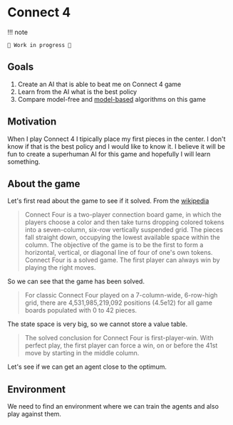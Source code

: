 # Connect 4

!!! note

    🚧 Work in progress 🚧

## Goals

1. Create an AI that is able to beat me on Connect 4 game
2. Learn from the AI what is the best policy
3. Compare model-free and [model-based](../artificial-intelligence/model-based-rl.md) algorithms on this game

## Motivation

When I play Connect 4 I tipically place my first pieces in the center. I don't know if that is the
best policy and I would like to know it. I believe it will be fun to create a superhuman AI for this
game and hopefully I will learn something.

## About the game

Let's first read about the game to see if it solved. From the [wikipedia](https://en.wikipedia.org/wiki/Connect_Four)

> Connect Four is a two-player connection board game, in which the players choose a color and then take turns dropping colored tokens into a seven-column, six-row vertically suspended grid. The pieces fall straight down, occupying the lowest available space within the column. The objective of the game is to be the first to form a horizontal, vertical, or diagonal line of four of one's own tokens. Connect Four is a solved game. The first player can always win by playing the right moves.

So we can see that the game has been solved.

> For classic Connect Four played on a 7-column-wide, 6-row-high grid, there are 4,531,985,219,092 positions (4.5e12) for all game boards populated with 0 to 42 pieces.

The state space is very big, so we cannot store a value table.

> The solved conclusion for Connect Four is first-player-win. With perfect play, the first player can force a win, on or before the 41st move by starting in the middle column.

Let's see if we can get an agent close to the optimum.

## Environment

We need to find an environment where we can train the agents and also play against them.

